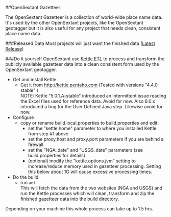 ##OpenSextant Gazetteer 


 The OpenSextant Gazetteer is a collection of world-wide place name data. It's used by the other OpenSextant projects, like the OpenSextant geotagger but it is also useful for any project that needs clean, consistent place name data.

###Released Data
Most projects will just want the finished data ([Latest Release](https://github.com/OpenSextant/Gazetteer/releases/latest))

###Do it yourself
OpenSextant use [Kettle ETL](http://kettle.pentaho.com) to process and transform the publicly available gazetteer data into a clean consistent form used by the OpenSextant geotagger. 

* Get and install Kettle
  * Get it from http://kettle.pentaho.com (Tested with versions "4.4.0-stable" )  
NOTE: Kettle  "5.0.1.A-stable" introduced an intermittent issue reading the Excel files used for reference data. Avoid for now. Also 6.0.x introduced a bug for the User Defined Java step. Likewise avoid for now.
* Configure
  * copy or rename build.local.properties to build.properties and edit:
     * set the "kettle.home" parameter to where you installed Kettle from step #1 above
     * set the proxy.host and proxy.port parameters if you are behind a firewall
     * set the "NGA_date" and "USGS_date" parameters (see build.properties for details)
     * (optional) modify the "kettle.options.jvm" setting to increase/reduce memory used in gazetteer processing. Setting this below about 1G will cause excessive processing times.  
* Do the build
  * run `ant`  
This will fetch the data from the two websites (NGA and USGS) and run the Kettle processes which will clean, transform and zip the finished gazetteer data into the build directory. 
  

Depending on your machine this whole process can take up to 1.5 hrs.

 
